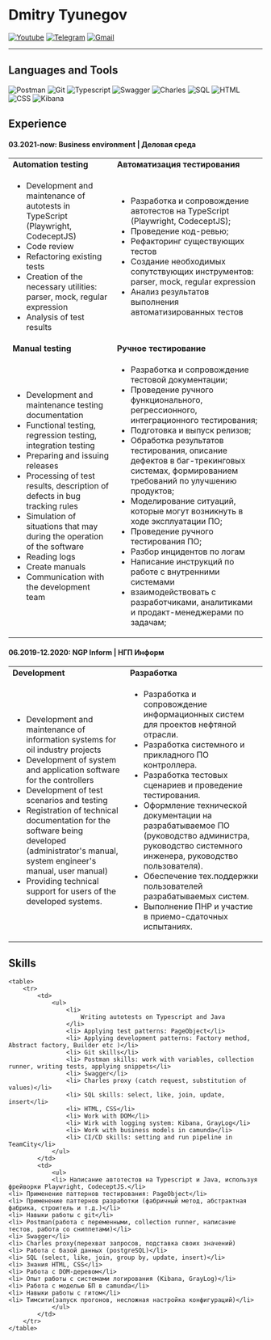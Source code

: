 # Dmitry Tyunegov

[![Youtube](https://img.shields.io/badge/Youtube-090909?style=for-the-badge&logo=Youtube&logoColor=FF0000)](https://www.youtube.com/@qa6592) [![Telegram](https://img.shields.io/badge/Telegram-090909?style=for-the-badge&logo=Telegram)](https://t.me/Dtyunegov) [![Gmail](https://img.shields.io/badge/Email-090909?style=for-the-badge&logo=Gmail)](mailto:dtyunegov@gmail.com)
***
## Languages and Tools

![Postman](https://img.shields.io/badge/Postman-FFDF18?style=for-the-badge&logo=Postman) ![Git](https://img.shields.io/badge/Git-181717?style=for-the-badge&logo=GIT) ![Typescript](https://img.shields.io/badge/Typescript-003A70?style=for-the-badge&logo=Typescript) ![Swagger](https://img.shields.io/badge/Swagger-grey?style=for-the-badge&logo=Swagger) ![Charles](https://img.shields.io/badge/Charles-FABF15?style=for-the-badge) ![SQL](https://img.shields.io/badge/SQL-d5d5d5?style=for-the-badge&logo=PostgreSQL) ![HTML](https://img.shields.io/badge/HTML-24223A?style=for-the-badge&logo=HTML5) ![CSS](https://img.shields.io/badge/CSS-1572B6?style=for-the-badge&logo=CSS3) ![Kibana](https://img.shields.io/badge/Kibana-005571?style=for-the-badge&logo=Kibana)

## Experience
    
#### 03.2021-now: Business environment | Деловая среда
    
<table>
    <tr>
        <td><b>Automation testing<b></b></td>
        <td><b>Автоматизация тестирования<b></b></td>
    </tr>
    <tr>
        <td>
            <ul>
                <li>Development and maintenance of autotests in TypeScript (Playwright, CodeceptJS)</li>
                <li>Code review</li>
                <li>Refactoring existing tests</li>
                <li>Creation of the necessary utilities: parser, mock, regular expression</li>
                <li>Analysis of test results</li>
            </ul>
        </td>
        <td>
            <ul>
                <li> Разработка и сопровождение автотестов на TypeScript (Playwright, CodeceptJS);</li>
                <li> Проведение код-ревью;</li>
                <li> Рефакторинг существующих тестов</li>
                <li> Создание необходимых сопутствующих инструментов: parser, mock, regular expression</li>
                <li> Анализ результатов выполнения автоматизированных тестов</li>
            </ul>
        </td>
    </tr>
    <tr>
        <td><b>Manual testing<b></b></td>
        <td><b>Ручное тестирование<b></b></td>
    </tr>
    <tr>
        <td>
            <ul>
                    <li> Development and maintenance testing documentation</li>
                    <li> Functional testing, regression testing, integration testing</li>
                    <li> Preparing and issuing releases</li>
                    <li> Processing of test results, description of defects in bug tracking rules</li>
                    <li> Simulation of situations that may during the operation of the software</li>
                    <li> Reading logs</li>
                    <li> Create manuals</li>
                    <li> Communication with the development team</li>
            </ul>
        </td>
        <td>
            <ul>
                <li> Разработка и сопровождение тестовой документации;</li>
                <li> Проведение ручного функционального, регрессионного, интеграционного тестирования;</li>
                <li> Подготовка и выпуск релизов;</li>
                <li> Обработка результатов тестирования, описание дефектов в баг-трекинговых системах, формированием требований по улучшению продуктов;</li>
                <li> Моделирование ситуаций, которые могут возникнуть в ходе эксплуатации ПО;</li>
                <li> Проведение ручного тестирования ПО;</li>
                <li> Разбор инцидентов по логам</li>
                <li> Написание инструкций по работе с внутренними системами</li>
                <li> взаимодействовать с разработчиками, аналитиками и продакт-менеджерами по задачам;</li>
            </ul>
        </td>
    </tr>
</table>  

#### 06.2019-12.2020: NGP Inform | НГП Информ

<table>
    <tr>
        <td><b>Development<b></b></td>
        <td><b>Разработка<b></b></td>
    </tr>
            <td>
                <ul>
                        <li> Development and maintenance of information systems for oil industry projects</li>
                        <li> Development of system and application software for the controllers</li>
                        <li> Development of test scenarios and testing</li>
                        <li> Registration of technical documentation for the software being developed (administrator's manual, system engineer's manual, user manual)</li>
                        <li> Providing technical support for users of the developed systems.</li>
                </ul>
            </td>
            <td>
                <ul>
                <li> Разработка и сопровождение информационных систем для проектов нефтяной отрасли.</li>
                <li> Разработка системного и прикладного ПО контроллера.</li>
                <li> Разработка тестовых сценариев и проведение тестирования.</li>
                <li> Оформление технической документации на разрабатываемое ПО (руководство администра, руководство системного инженера, руководство пользователя).</li>
                <li> Обеспечение тех.поддержки пользователей разрабатываемых систем.</li>
                <li> Выполнение ПНР и участие в приемо-сдаточных испытаниях.</li>
                </ul>
            </td>
        </tr>
</table>

## Skills
    <table>
        <tr>
            <td>
                <ul>
                    <li>
                        Writing autotests on Typescript and Java
                    </li>
                    <li> Applying test patterns: PageObject</li>
                    <li> Applying development patterns: Factory method, Abstract factory, Builder etc )</li>
                    <li> Git skills</li>
                    <li> Postman skills: work with variables, collection runner, writing tests, applying snippets</li>
                    <li> Swagger</li>
                    <li> Charles proxy (catch request, substitution of values)</li>
                    <li> SQL skills: select, like, join, update, insert</li>
                    <li> HTML, CSS</li>
                    <li> Work with DOM</li>
                    <li> Wirk with logging system: Kibana, GrayLog</li>
                    <li> Work with business models in camunda</li>
                    <li> CI/CD skills: setting and run pipeline in TeamCity</li>
                </ul>
            </td>
            <td>
                <ul>
                <li> Написание автотестов на Typescript и Java, используя фрейворки Playwright, CodeceptJS.</li>
    <li> Применение паттернов тестирования: PageObject</li>
    <li> Применение паттернов разработки (фабричный метод, абстрактная фабрика, строитель и т.д.)</li>
    <li> Навыки работы с git</li>
    <li> Postman(работа с переменными, collection runner, написание тестов, работа со сниппетами)</li>
    <li> Swagger</li>
    <li> Charles proxy(перехват запросов, подставка своих значений)
    <li> Работа с базой данных (postgreSQL)</li>
    <li> SQL (select, like, join, group by, update, insert)</li>
    <li> Знания HTML, CSS</li>
    <li> Работа с DOM-деревом</li>
    <li> Опыт работы с системами логирования (Kibana, GrayLog)</li>
    <li> Работа с моделью БП в camunda</li>
    <li> Навыки работы с гитом</li>
    <li> Тимсити(запуск прогонов, несложная настройка конфигураций)</li>
                </ul>
            </td>
        </tr>
    </table>
